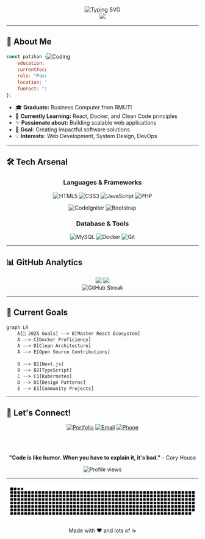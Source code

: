 <div align="center">
  <img src="https://readme-typing-svg.herokuapp.com?font=Fira+Code&size=32&duration=2800&pause=2000&color=A855F7&center=true&vCenter=true&width=940&lines=Hi%2C+I'm+Patihan+%F0%9F%91%A8%E2%80%8D%F0%9F%92%BB;Fullstack+Developer+%F0%9F%9A%80;Business+Computer+Graduate+%F0%9F%8E%93" alt="Typing SVG" />
</div>

<div align="center">
  <img src="https://media.giphy.com/media/M9gbBd9nbDrOTu1Mqx/giphy.gif" width="100"/>
</div>

---

## 🚀 About Me

<img align="right" alt="Coding" width="400" src="https://cdn.dribbble.com/users/1162077/screenshots/3848914/programmer.gif">

```javascript
const patihan = {
    education: "Business Computer Graduate (RMUTI)",
    currentFocus: ["React", "Docker", "Clean Code"],
    role: "Passionate Fullstack Developer",
    location: "Thailand",
    funFact: "I turn coffee into code ☕️"
};
```

- 🎓 **Graduate:** Business Computer from RMUTI
- 🌱 **Currently Learning:** React, Docker, and Clean Code principles
- ✨ **Passionate about:** Building scalable web applications
- 🎯 **Goal:** Creating impactful software solutions
- 💡 **Interests:** Web Development, System Design, DevOps

---

## 🛠️ Tech Arsenal

<div align="center">

### Languages & Frameworks
![HTML5](https://img.shields.io/badge/HTML5-E34F26?style=for-the-badge&logo=html5&logoColor=white)
![CSS3](https://img.shields.io/badge/CSS3-1572B6?style=for-the-badge&logo=css3&logoColor=white)
![JavaScript](https://img.shields.io/badge/JavaScript-F7DF1E?style=for-the-badge&logo=javascript&logoColor=black)
![PHP](https://img.shields.io/badge/PHP-777BB4?style=for-the-badge&logo=php&logoColor=white)

![CodeIgniter](https://img.shields.io/badge/CodeIgniter-EF4223?style=for-the-badge&logo=codeigniter&logoColor=white)
![Bootstrap](https://img.shields.io/badge/Bootstrap-563D7C?style=for-the-badge&logo=bootstrap&logoColor=white)

### Database & Tools
![MySQL](https://img.shields.io/badge/MySQL-00000F?style=for-the-badge&logo=mysql&logoColor=white)
![Docker](https://img.shields.io/badge/Docker-2496ED?style=for-the-badge&logo=docker&logoColor=white)
![Git](https://img.shields.io/badge/Git-F05032?style=for-the-badge&logo=git&logoColor=white)

</div>

---



## 📊 GitHub Analytics

<div align="center">
  <img height="180em" src="https://github-readme-stats.vercel.app/api?username=patihan23&show_icons=true&theme=tokyonight&include_all_commits=true&count_private=true"/>
  <img height="180em" src="https://github-readme-stats.vercel.app/api/top-langs/?username=patihan23&layout=compact&langs_count=8&theme=tokyonight"/>
</div>

<div align="center">
  <img src="http://github-readme-streak-stats.herokuapp.com?user=patihan23&theme=tokyonight&background=0D1117&border=61dafb&dates=ffffff" alt="GitHub Streak"/>
</div>

---

## 🎯 Current Goals

```mermaid
graph LR
    A[🎯 2025 Goals] --> B[Master React Ecosystem]
    A --> C[Docker Proficiency]
    A --> D[Clean Architecture]
    A --> E[Open Source Contributions]
    
    B --> B1[Next.js]
    B --> B2[TypeScript]
    C --> C1[Kubernetes]
    D --> D1[Design Patterns]
    E --> E1[Community Projects]
```

---

## 🌟 Let's Connect!

<div align="center">
  
  [![Portfolio](https://img.shields.io/badge/Portfolio-FF5722?style=for-the-badge&logo=google-chrome&logoColor=white)](https://www.patihan.space/)
  [![Email](https://img.shields.io/badge/Email-0078D4?style=for-the-badge&logo=microsoft-outlook&logoColor=white)](mailto:patihan.su@outlook.com)
  [![Phone](https://img.shields.io/badge/Phone-25D366?style=for-the-badge&logo=whatsapp&logoColor=white)](tel:082-339-2743)
  
  <br><br>
  
  **"Code is like humor. When you have to explain it, it's bad."** - Cory House
  
  <img src="https://komarev.com/ghpvc/?username=patihan23&color=blueviolet&style=flat-square&label=Profile+Views" alt="Profile views" />
  
</div>

---

<div align="center">
  <img src="https://raw.githubusercontent.com/platane/snk/output/github-contribution-grid-snake-dark.svg" alt="Snake animation" />
</div>

<div align="center">
  Made with ❤️ and lots of ☕️
</div>
